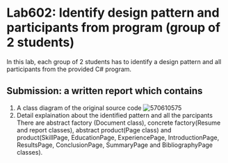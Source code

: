 ﻿# Lab602: Identify design pattern and participants from program (group of 2 students)

In this lab, each group of 2 students has to identify a design pattern and all participants 
from the provided C# program. 

## Submission: a written report which contains

1. A class diagram of the original source code
![570610575](http://i.imgur.com/vWejLxS.jpg)
2. Detail explaination about the identified pattern and all the parcipants
There are abstract factory (Document class), concrete factory(Resume and report classes), abstract product(Page class) and product(SkillPage, EducationPage, ExperiencePage, IntroductionPage, ResultsPage, ConclusionPage, SummaryPage and BibliographyPage classes).
